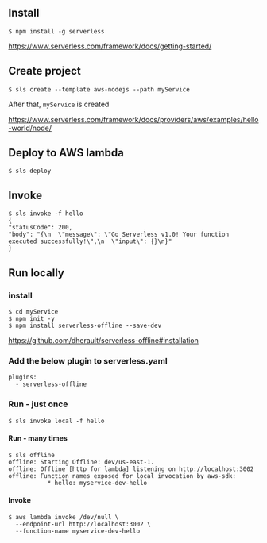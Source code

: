 ## Install

```
$ npm install -g serverless
```

https://www.serverless.com/framework/docs/getting-started/

## Create project


```
$ sls create --template aws-nodejs --path myService
```

After that, `myService` is created

https://www.serverless.com/framework/docs/providers/aws/examples/hello-world/node/

## Deploy to AWS lambda

```
$ sls deploy
```

## Invoke

```
$ sls invoke -f hello
{
"statusCode": 200,
"body": "{\n  \"message\": \"Go Serverless v1.0! Your function executed successfully!\",\n  \"input\": {}\n}"
}
```

## Run locally



### install

```
$ cd myService
$ npm init -y
$ npm install serverless-offline --save-dev
```

https://github.com/dherault/serverless-offline#installation

### Add the below plugin to serverless.yaml

```
plugins:
  - serverless-offline
```

### Run - just once

```
$ sls invoke local -f hello
```

#### Run - many times

```
$ sls offline
offline: Starting Offline: dev/us-east-1.
offline: Offline [http for lambda] listening on http://localhost:3002
offline: Function names exposed for local invocation by aws-sdk:
           * hello: myservice-dev-hello
```

#### Invoke

```
$ aws lambda invoke /dev/null \
  --endpoint-url http://localhost:3002 \
  --function-name myservice-dev-hello
```
